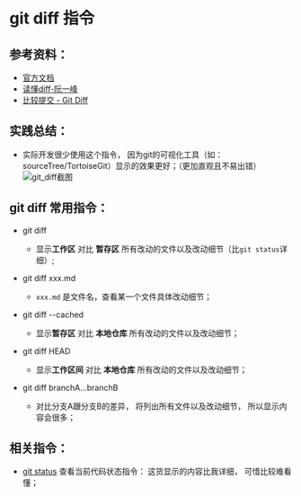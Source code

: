 # git diff 指令

## 参考资料：
* [官方文档](https://git-scm.com/docs/git-diff)
* [读懂diff-阮一峰](http://www.ruanyifeng.com/blog/2012/08/how_to_read_diff.html)
* [比较提交 - Git Diff](http://gitbook.liuhui998.com/3_5.html)

## 实践总结：
* 实际开发很少使用这个指令， 因为git的可视化工具（如：sourceTree/TortoiseGit）显示的效果更好；（更加直观且不易出错）
![git_diff截图](https://github.com/LittleChell/git/tree/master/contents/img/git_diff_s1.png)

## git diff 常用指令：
* git diff
	* 显示**工作区** 对比 **暂存区** 所有改动的文件以及改动细节（比`git status`详细）;

* git diff xxx.md
	* `xxx.md` 是文件名，查看某一个文件具体改动细节；

* git diff --cached
	* 显示**暂存区** 对比 **本地仓库** 所有改动的文件以及改动细节；

* git diff HEAD
	* 显示**工作区间** 对比 **本地仓库** 所有改动的文件以及改动细节；

* git diff branchA...branchB
	* 对比分支A跟分支B的差异， 将列出所有文件以及改动细节， 所以显示内容会很多；

## 相关指令：
* [git status](https://github.com/LittleChell/git/tree/master/contents/git_status.md) 查看当前代码状态指令： 这货显示的内容比我详细， 可惜比较难看懂；
